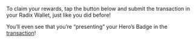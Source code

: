 To claim your rewards, tap the button below and submit the transaction in your Radix Wallet, just like you did before!

You’ll even see that you’re “presenting” your Hero’s Badge in the [transaction](?glossaryAnchor=transactions)!

